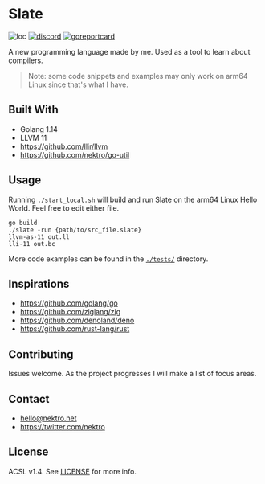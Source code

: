 # Slate

![loc](https://sloc.xyz/github/nektro/slate)
[![discord](https://img.shields.io/discord/551971034593755159.svg?logo=discord)](https://discord.gg/P6Y4zQC)
[![goreportcard](https://goreportcard.com/badge/github.com/nektro/slate)](https://goreportcard.com/report/github.com/nektro/slate)

A new programming language made by me. Used as a tool to learn about compilers.

> Note: some code snippets and examples may only work on arm64 Linux since that's what I have.

## Built With

- Golang 1.14
- LLVM 11
- https://github.com/llir/llvm
- https://github.com/nektro/go-util

## Usage

Running `./start_local.sh` will build and run Slate on the arm64 Linux Hello World. Feel free to edit either file.

```
go build
./slate -run {path/to/src_file.slate}
llvm-as-11 out.ll
lli-11 out.bc
```

More code examples can be found in the [`./tests/`](./tests/) directory.

## Inspirations

- https://github.com/golang/go
- https://github.com/ziglang/zig
- https://github.com/denoland/deno
- https://github.com/rust-lang/rust

## Contributing

Issues welcome. As the project progresses I will make a list of focus areas.

## Contact

- hello@nektro.net
- https://twitter.com/nektro

## License

ACSL v1.4. See [LICENSE](LICENSE) for more info.
